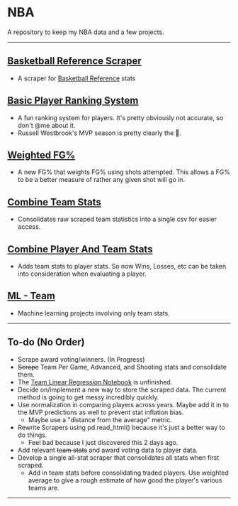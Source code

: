 # NBA
A repository to keep my NBA data and a few projects.

---

## [Basketball Reference Scraper](https://github.com/Kallbrig/NBA/tree/main/Basketball%20Reference%20Stat%20Scraper)
+ A scraper for [Basketball Reference](https://www.basketball-reference.com/) stats

## [Basic Player Ranking System](https://github.com/Kallbrig/NBA/tree/main/Basic%20Player%20Ranking%20System)
+ A fun ranking system for players. It's pretty obviously not accurate, so don't @me about it.
+ Russell Westbrook's MVP season is pretty clearly the 🐐.

## [Weighted FG%](https://github.com/Kallbrig/NBA/tree/main/Weighted%20FG%25)
+ A new FG% that weights FG% using shots attempted. This allows a FG% to be a better measure of rather any given shot will go in.

## [Combine Team Stats](https://github.com/Kallbrig/NBA/tree/main/Combine%20Team%20Stats)
+ Consolidates raw scraped team statistics into a single csv for easier access.

## [Combine Player And Team Stats](https://github.com/Kallbrig/NBA/tree/main/Combine%20Player%20and%20Team%20Stats)
+ Adds team stats to player stats. So now Wins, Losses, etc can be taken into consideration when evaluating a player.

## [ML - Team](https://github.com/Kallbrig/NBA/tree/main/ML%20-%20Team)
+ Machine learning projects involving only team stats.

---

## To-do (No Order)
+ Scrape award voting/winners. (In Progress)
+ ~~Scrape~~ Team Per Game, Advanced, and Shooting stats and consolidate them. 
+ The [Team Linear Regression Notebook](https://github.com/Kallbrig/NBA/blob/main/ML%20-%20Team/team_linear_regression.ipynb) is unfinished.
+ Decide on/implement a new way to store the scraped data. The current method is going to get messy incredibly quickly.
+ Use normalization in comparing players across years. Maybe add it in to the MVP predictions as well to prevent stat inflation bias. 
    + Maybe use a "distance from the average" metric.
+ Rewrite Scrapers using pd.read_html() because it's just a better way to do things.
    + Feel bad because I just discovered this 2 days ago.
+ Add relevant ~~team stats~~ and award voting data to player data.
+ Develop a single all-stat scraper that consolidates all stats when first scraped.
    + Add in team stats before consolidating traded players. Use weighted average to give a rough estimate of how good the player's various teams are.
---
